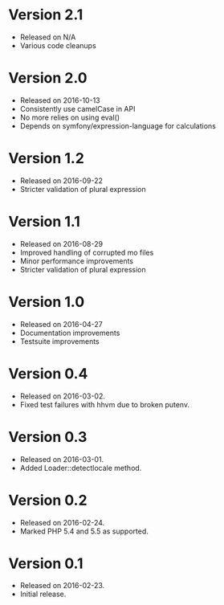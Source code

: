 # Version 2.1

* Released on N/A
* Various code cleanups

# Version 2.0

* Released on 2016-10-13
* Consistently use camelCase in API
* No more relies on using eval()
* Depends on symfony/expression-language for calculations

# Version 1.2

* Released on 2016-09-22
* Stricter validation of plural expression

# Version 1.1

* Released on 2016-08-29
* Improved handling of corrupted mo files
* Minor performance improvements
* Stricter validation of plural expression

# Version 1.0

* Released on 2016-04-27
* Documentation improvements
* Testsuite improvements

# Version 0.4

* Released on 2016-03-02.
* Fixed test failures with hhvm due to broken putenv.

# Version 0.3

* Released on 2016-03-01.
* Added Loader::detectlocale method.

# Version 0.2

* Released on 2016-02-24.
* Marked PHP 5.4 and 5.5 as supported.

# Version 0.1

* Released on 2016-02-23.
* Initial release.
